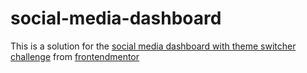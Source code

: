 # social-media-dashboard
This is a solution for the [social media dashboard with theme switcher challenge](https://www.frontendmentor.io/challenges/social-media-dashboard-with-theme-switcher-6oY8ozp_H/) from [frontendmentor](https://www.frontendmentor.io)  
